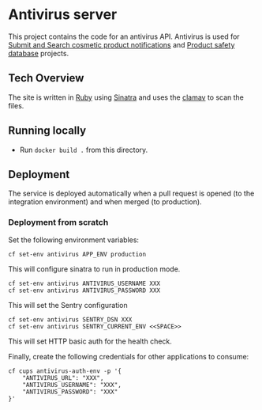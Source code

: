 # Antivirus server

This project contains the code for an antivirus API. Antivirus is used for [Submit and Search cosmetic product notifications](https://github.com/UKGovernmentBEIS/beis-opss-cosmetics) and [Product safety database](https://github.com/UKGovernmentBEIS/beis-opss-psd) projects.


## Tech Overview

The site is written in [Ruby](https://www.ruby-lang.org/en/) using [Sinatra](http://sinatrarb.com/) and uses the [clamav](https://www.clamav.net/) to scan the files.

## Running locally

* Run `docker build .` from this directory.

## Deployment

The service is deployed automatically when a pull request is opened (to the integration environment) and when merged (to production).


### Deployment from scratch

Set the following environment variables:

    cf set-env antivirus APP_ENV production

This will configure sinatra to run in production mode.

    cf set-env antivirus ANTIVIRUS_USERNAME XXX
    cf set-env antivirus ANTIVIRUS_PASSWORD XXX

This will set the Sentry configuration

    cf set-env antivirus SENTRY_DSN XXX
    cf set-env antivirus SENTRY_CURRENT_ENV <<SPACE>>

This will set HTTP basic auth for the health check.

Finally, create the following credentials for other applications to consume:

    cf cups antivirus-auth-env -p '{
        "ANTIVIRUS_URL": "XXX",
        "ANTIVIRUS_USERNAME": "XXX",
        "ANTIVIRUS_PASSWORD": "XXX"
    }'
